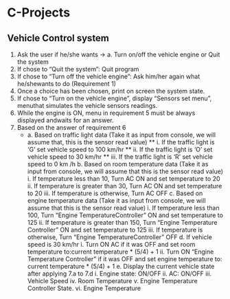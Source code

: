 # C-Projects
## Vehicle Control system
1. Ask the user if he/she wants -> a. Turn on/off the vehicle engine or Quit the system
2. If chose to “Quit the system”: Quit program
3. If chose to “Turn off the vehicle engine”: Ask him/her again what he/shewants to do (Requirement 1)
4. Once a choice has been chosen, print on screen the system state.
5. If chose to “Turn on the vehicle engine”, display “Sensors set menu”, menuthat simulates the vehicle sensors readings.
6. While the engine is ON, menu in requirement 5 must be always displayed andwaits for an answer.
7. Based on the answer of requirement 6 
	* a. Based on traffic light data (Take it as input from console, we will assume that, this is the sensor read value)
		** i. If the traffic light is ‘G’ set vehicle speed to 100 km/hr
		** ii. If the traffic light is ‘O’ set vehicle speed to 30 km/hr
		** iii. If the traffic light is ‘R’ set vehicle speed to 0 km /h
	b. Based on room temperature data (Take it as input from console, we will assume that this is the sensor read value)
		i. If temperature less than 10, Turn AC ON and set temperature to 20
		ii. If temperature is greater than 30, Turn AC ON and set temperature to 20
		iii. If temperature is otherwise, Turn AC OFF
	c. Based on engine temperature data (Take it as input from console, we will assume that this is the sensor read value)
		i. If temperature less than 100, Turn “Engine TemperatureController” ON and set temperature to 125
		ii. If temperature is greater than 150, Turn “Engine Temperature Controller” ON and set temperature to 125
		iii. If temperature is otherwise, Turn “Engine TemperatureController” OFF
	d. If vehicle speed is 30 km/hr
		i. Turn ON AC if it was OFF and set room temperature to:current temperature * (5/4) + 1
		ii. Turn ON “Engine Temperature Controller” if it was OFF and set engine temperature to: current temperature * (5/4) + 1
	e. Display the current vehicle state after applying 7.a to 7.d
		i. Engine state: ON/OFF
		ii. AC: ON/OFF
		iii. Vehicle Speed
		iv. Room Temperature
		v. Engine Temperature Controller State.
		vi. Engine Temperature
